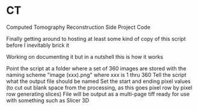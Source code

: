 # CT
Computed Tomography Reconstruction Side Project Code


Finally getting around to hosting at least some kind of copy of this script before I inevitably brick it

Working on documenting it but in a nutshell this is how it works

Point the script at a folder where a set of 360 images are stored with the naming scheme "image (xxx).png" where xxx is 1 thru 360
Tell the script what the output file should be named
Set the start and ending pixel values (to cut out blank space from the processing, as this goes pixel row by pixel row generating slices)
File will be output as a multi-page tiff ready for use with something such as Slicer 3D
